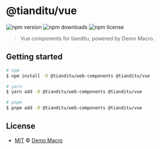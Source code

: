 # @tianditu/vue

![npm version](https://img.shields.io/npm/v/@tianditu/vue)
![npm downloads](https://img.shields.io/npm/dw/@tianditu/vue)
![npm license](https://img.shields.io/npm/l/@tianditu/vue)

> Vue components for tianditu, powered by Demo Macro.

## Getting started

```bash
# npm
$ npm install -D @tianditu/web-components @tianditu/vue

# yarn
$ yarn add -D @tianditu/web-components @tianditu/vue

# pnpm
$ pnpm add -D @tianditu/web-components @tianditu/vue
```

## License

- [MIT](LICENSE) &copy; [Demo Macro](https://imst.xyz/)
